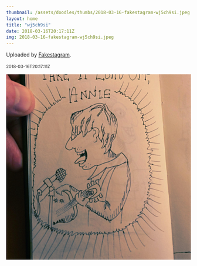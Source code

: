 ```yaml
---
thumbnail: /assets/doodles/thumbs/2018-03-16-fakestagram-wj5ch9si.jpeg
layout: home
title: "wj5ch9si"
date: 2018-03-16T20:17:11Z
img: 2018-03-16-fakestagram-wj5ch9si.jpeg
---
```


Uploaded by [Fakestagram](https://github.com/opyate/fakestagram).

<small>2018-03-16T20:17:11Z</small>

![Uploaded by Fakestagram](2018-03-16-fakestagram-wj5ch9si.jpeg)
